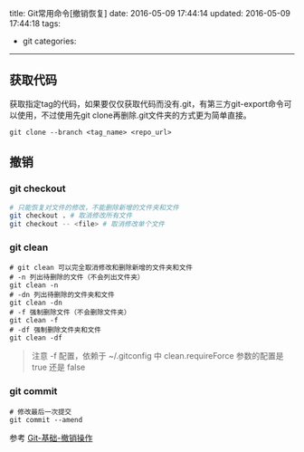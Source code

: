 title: Git常用命令[撤销恢复]
date: 2016-05-09 17:44:14
updated: 2016-05-09 17:44:18
tags:
- git
categories:

---

## 获取代码

获取指定tag的代码，如果要仅仅获取代码而没有.git，有第三方git-export命令可以使用，不过使用先git clone再删除.git文件夹的方式更为简单直接。
```
git clone --branch <tag_name> <repo_url>
```

## 撤销

### git checkout

```bash
# 只能恢复对文件的修改，不能删除新增的文件夹和文件
git checkout . # 取消修改所有文件
git checkout -- <file> # 取消修改单个文件
```

### git clean

```
# git clean 可以完全取消修改和删除新增的文件夹和文件
# -n 列出待删除的文件（不会列出文件夹）
git clean -n
# -dn 列出待删除的文件夹和文件
git clean -dn
# -f 强制删除文件（不会删除文件夹）
git clean -f
# -df 强制删除文件夹和文件
git clean -df
```

> 注意 -f 配置，依赖于 ~/.gitconfig 中 clean.requireForce 参数的配置是 true 还是 false

### git commit

```
# 修改最后一次提交
git commit --amend
```

参考 [Git-基础-撤销操作](https://git-scm.com/book/zh/v1/Git-%E5%9F%BA%E7%A1%80-%E6%92%A4%E6%B6%88%E6%93%8D%E4%BD%9C)

